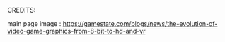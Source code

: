 CREDITS: 

main page image : https://gamestate.com/blogs/news/the-evolution-of-video-game-graphics-from-8-bit-to-hd-and-vr